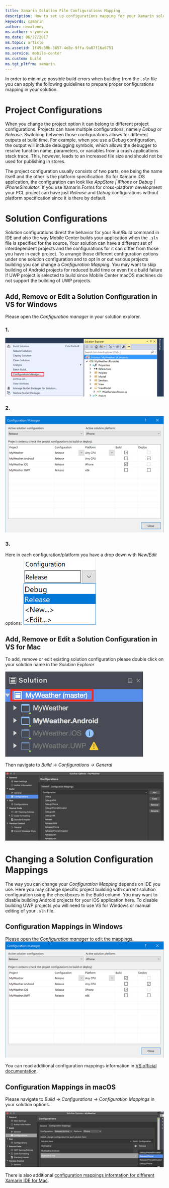 ```yaml
---
title: Xamarin Solution File Configurations Mapping
description: How to set up configurations mapping for your Xamarin solution
keywords: xamarin
author: nevalenny
ms.author: v-yuneva
ms.date: 06/27/2017
ms.topic: article
ms.assetid: 1f49c30b-3657-4e8e-9ffa-9a07f16a6751
ms.service: mobile-center
ms.custom: build
ms.tgt_pltfrm: xamarin
---
```


In order to minimize possible build errors when building from the `.sln` file you can apply the following guidelines to prepare proper configurations mapping in your solution.

# Project Configurations
When you change the project option it can belong to different project configurations. Projects can have multiple configurations, namely *Debug* or *Release*. Switching between those configurations allows for different outputs at build time. For example, when you use a Debug configuration, the output will include debugging symbols, which allows the debugger to resolve function name, parameters, or variables from a crash applications stack trace. This, however, leads to an increased file size and should not be used for publishing in stores.

The project configuration usually consists of two parts, one being the name itself and the other is the platform specification. So for Xamarin.iOS application, the configuration can look like *AppStore | iPhone* or *Debug | iPhoneSimulator*. If you use Xamarin.Forms for cross-platform development your PCL project can have just *Release* and *Debug* configurations without platform specification since it is there by default.

# Solution Configurations
Solution configurations direct the behavior for your Run/Build command in IDE and also the way Mobile Center builds your application when the `.sln` file is specified for the source. Your solution can have a different set of interdependent projects and the configurations for it can differ from those you have in each project. To arrange those different configuration options under one solution configuration and to opt in or out various projects building you can change a *Configuration Mapping*. You may want to skip building of Android projects for reduced build time or even fix a build failure if UWP project is selected to build since Mobile Center macOS machines do not support the building of UWP projects.

## Add, Remove or Edit a Solution Configuration in VS for **Windows**
Please open the *Configuration manager* in your solution explorer.

### 1.
![Solution Explorer](images/vswindows-solution-explorer.png)

### 2.
![Solution Explorer](images/vswindows-configuration-manager.png)

### 3.
Here in each configuration/platform you have a drop down with *New/Edit* options:
![Solution Explorer](images/vswindows-edit-configurations.png)

## Add, Remove or Edit a Solution Configuration in VS for **Mac**
To add, remove or edit existing solution configuration please double click on your solution name in the *Solution Explorer*

![Solution Explorer](images/vsmac-solution-explorer.png)

Then navigate to *Build -> Configurations -> General*

![Solution Configurations General](images/vsmac-solution-configurations-general.png)

# Changing a Solution Configuration Mappings
The way you can change your *Configuration Mapping* depends on IDE you use. Here you may change specific project building with current solution configuration using the checkboxes in the Build column. You may want to disable building Android projects for your iOS application here. To disable building UWP projects you will need to use VS for Windows or manual editing of your `.sln` file.

## Configuration Mappings in **Windows**
Please open the *Configuration manager* to edit the mappings.
![Solution Explorer](images/vswindows-configuration-manager.png)

You can read additional configuration mappings information in [VS official documentation](https://docs.microsoft.com/en-us/visualstudio/extensibility/internals/configuration-options-overview).

## Configuration Mappings in **macOS**
Please navigate to *Build -> Configurations -> Configuration Mappings* in your solution options.

![Solution Configurations Mappings](images/vsmac-solution-configurations-mappings.png)

There is also additional [configuration mappings information for different Xamarin IDE for Mac](https://developer.xamarin.com/guides/cross-platform/xamarin-studio/projects-and-solutions/#Solution_Configurations).